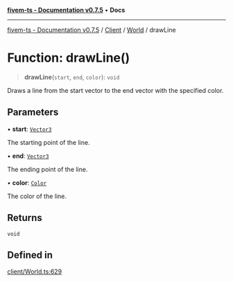 [**fivem-ts - Documentation v0.7.5**](../../../../../README.md) • **Docs**

***

[fivem-ts - Documentation v0.7.5](../../../../../README.md) / [Client](../../../README.md) / [World](../README.md) / drawLine

# Function: drawLine()

> **drawLine**(`start`, `end`, `color`): `void`

Draws a line from the start vector to the end vector with the specified color.

## Parameters

• **start**: [`Vector3`](../../../../Shared/classes/Vector3.md)

The starting point of the line.

• **end**: [`Vector3`](../../../../Shared/classes/Vector3.md)

The ending point of the line.

• **color**: [`Color`](../../../classes/Color.md)

The color of the line.

## Returns

`void`

## Defined in

[client/World.ts:629](https://github.com/Purpose-Dev/fivem-ts/blob/main/src/client/World.ts#L629)
